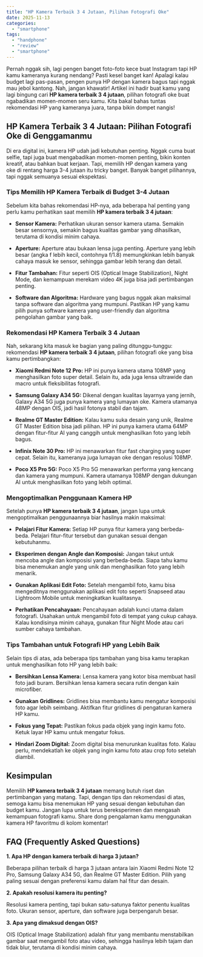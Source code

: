 ```yaml
---
title: "HP Kamera Terbaik 3 4 Jutaan, Pilihan Fotografi Oke"
date: 2025-11-13
categories: 
  - "smartphone"
tags: 
  - "handphone"
  - "review"
  - "smartphone"
---
```


Pernah nggak sih, lagi pengen banget foto-foto kece buat Instagram tapi HP kamu kameranya kurang nendang? Pasti kesel banget kan! Apalagi kalau budget lagi pas-pasan, pengen punya HP dengan kamera bagus tapi nggak mau jebol kantong. Nah, jangan khawatir! Artikel ini hadir buat kamu yang lagi bingung cari **HP kamera terbaik 3 4 jutaan**, pilihan fotografi oke buat ngabadikan momen-momen seru kamu. Kita bakal bahas tuntas rekomendasi HP yang kameranya juara, tanpa bikin dompet nangis!

## HP Kamera Terbaik 3 4 Jutaan: Pilihan Fotografi Oke di Genggamanmu

Di era digital ini, kamera HP udah jadi kebutuhan penting. Nggak cuma buat selfie, tapi juga buat mengabadikan momen-momen penting, bikin konten kreatif, atau bahkan buat kerjaan. Tapi, memilih HP dengan kamera yang oke di rentang harga 3-4 jutaan itu tricky banget. Banyak banget pilihannya, tapi nggak semuanya sesuai ekspektasi.

### Tips Memilih HP Kamera Terbaik di Budget 3-4 Jutaan

Sebelum kita bahas rekomendasi HP-nya, ada beberapa hal penting yang perlu kamu perhatikan saat memilih **HP kamera terbaik 3 4 jutaan**:

- **Sensor Kamera:** Perhatikan ukuran sensor kamera utama. Semakin besar sensornya, semakin bagus kualitas gambar yang dihasilkan, terutama di kondisi minim cahaya.
    
- **Aperture:** Aperture atau bukaan lensa juga penting. Aperture yang lebih besar (angka f lebih kecil, contohnya f/1.8) memungkinkan lebih banyak cahaya masuk ke sensor, sehingga gambar lebih terang dan detail.
    
- **Fitur Tambahan:** Fitur seperti OIS (Optical Image Stabilization), Night Mode, dan kemampuan merekam video 4K juga bisa jadi pertimbangan penting.
    
- **Software dan Algoritma:** Hardware yang bagus nggak akan maksimal tanpa software dan algoritma yang mumpuni. Pastikan HP yang kamu pilih punya software kamera yang user-friendly dan algoritma pengolahan gambar yang baik.
    

### Rekomendasi HP Kamera Terbaik 3 4 Jutaan

Nah, sekarang kita masuk ke bagian yang paling ditunggu-tunggu: rekomendasi **HP kamera terbaik 3 4 jutaan**, pilihan fotografi oke yang bisa kamu pertimbangkan:

- **Xiaomi Redmi Note 12 Pro:** HP ini punya kamera utama 108MP yang menghasilkan foto super detail. Selain itu, ada juga lensa ultrawide dan macro untuk fleksibilitas fotografi.
    
- **Samsung Galaxy A34 5G:** Dikenal dengan kualitas layarnya yang jernih, Galaxy A34 5G juga punya kamera yang lumayan oke. Kamera utamanya 48MP dengan OIS, jadi hasil fotonya stabil dan tajam.
    
- **Realme GT Master Edition:** Kalau kamu suka desain yang unik, Realme GT Master Edition bisa jadi pilihan. HP ini punya kamera utama 64MP dengan fitur-fitur AI yang canggih untuk menghasilkan foto yang lebih bagus.
    
- **Infinix Note 30 Pro:** HP ini menawarkan fitur fast charging yang super cepat. Selain itu, kameranya juga lumayan oke dengan resolusi 108MP.
    
- **Poco X5 Pro 5G:** Poco X5 Pro 5G menawarkan performa yang kencang dan kamera yang mumpuni. Kamera utamanya 108MP dengan dukungan AI untuk menghasilkan foto yang lebih optimal.
    

### Mengoptimalkan Penggunaan Kamera HP

Setelah punya **HP kamera terbaik 3 4 jutaan**, jangan lupa untuk mengoptimalkan penggunaannya biar hasilnya makin maksimal:

- **Pelajari Fitur Kamera:** Setiap HP punya fitur kamera yang berbeda-beda. Pelajari fitur-fitur tersebut dan gunakan sesuai dengan kebutuhanmu.
    
- **Eksperimen dengan Angle dan Komposisi:** Jangan takut untuk mencoba angle dan komposisi yang berbeda-beda. Siapa tahu kamu bisa menemukan angle yang unik dan menghasilkan foto yang lebih menarik.
    
- **Gunakan Aplikasi Edit Foto:** Setelah mengambil foto, kamu bisa mengeditnya menggunakan aplikasi edit foto seperti Snapseed atau Lightroom Mobile untuk meningkatkan kualitasnya.
    
- **Perhatikan Pencahayaan:** Pencahayaan adalah kunci utama dalam fotografi. Usahakan untuk mengambil foto di tempat yang cukup cahaya. Kalau kondisinya minim cahaya, gunakan fitur Night Mode atau cari sumber cahaya tambahan.
    

### Tips Tambahan untuk Fotografi HP yang Lebih Baik

Selain tips di atas, ada beberapa tips tambahan yang bisa kamu terapkan untuk menghasilkan foto HP yang lebih baik:

- **Bersihkan Lensa Kamera:** Lensa kamera yang kotor bisa membuat hasil foto jadi buram. Bersihkan lensa kamera secara rutin dengan kain microfiber.
    
- **Gunakan Gridlines:** Gridlines bisa membantu kamu mengatur komposisi foto agar lebih seimbang. Aktifkan fitur gridlines di pengaturan kamera HP kamu.
    
- **Fokus yang Tepat:** Pastikan fokus pada objek yang ingin kamu foto. Ketuk layar HP kamu untuk mengatur fokus.
    
- **Hindari Zoom Digital:** Zoom digital bisa menurunkan kualitas foto. Kalau perlu, mendekatlah ke objek yang ingin kamu foto atau crop foto setelah diambil.
    

## Kesimpulan

Memilih **HP kamera terbaik 3 4 jutaan** memang butuh riset dan pertimbangan yang matang. Tapi, dengan tips dan rekomendasi di atas, semoga kamu bisa menemukan HP yang sesuai dengan kebutuhan dan budget kamu. Jangan lupa untuk terus bereksperimen dan mengasah kemampuan fotografi kamu. Share dong pengalaman kamu menggunakan kamera HP favoritmu di kolom komentar!

## FAQ (Frequently Asked Questions)

**1\. Apa HP dengan kamera terbaik di harga 3 jutaan?**

Beberapa pilihan terbaik di harga 3 jutaan antara lain Xiaomi Redmi Note 12 Pro, Samsung Galaxy A34 5G, dan Realme GT Master Edition. Pilih yang paling sesuai dengan preferensi kamu dalam hal fitur dan desain.

**2\. Apakah resolusi kamera itu penting?**

Resolusi kamera penting, tapi bukan satu-satunya faktor penentu kualitas foto. Ukuran sensor, aperture, dan software juga berpengaruh besar.

**3\. Apa yang dimaksud dengan OIS?**

OIS (Optical Image Stabilization) adalah fitur yang membantu menstabilkan gambar saat mengambil foto atau video, sehingga hasilnya lebih tajam dan tidak blur, terutama di kondisi minim cahaya.
